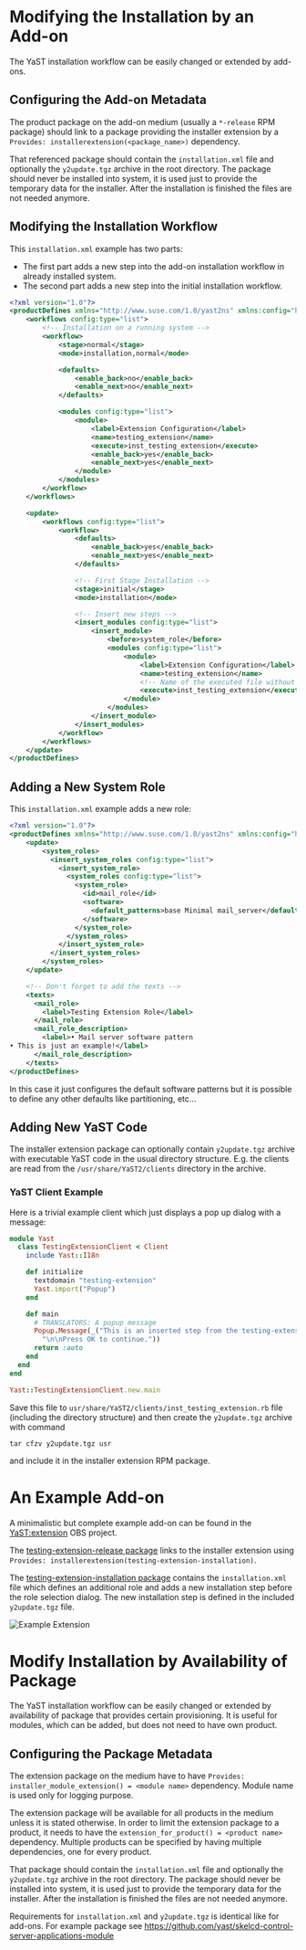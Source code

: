 # Modifying the Installation by an Add-on

The YaST installation workflow can be easily changed or extended by add-ons.

## Configuring the Add-on Metadata

The product package on the add-on medium (usually a `*-release` RPM package)
should link to a package providing the installer extension by a
`Provides: installerextension(<package_name>)` dependency.

That referenced package should contain the `installation.xml` file and optionally
the `y2update.tgz` archive in the root directory. The package should never
be installed into system, it is used just to provide the temporary data for the
installer. After the installation is finished the files are not needed anymore.

## Modifying the Installation Workflow

This `installation.xml` example has two parts:

- The first part adds a new step into the add-on installation workflow in already
  installed system.
- The second part adds a new step into the initial installation workflow.

```xml
<?xml version="1.0"?>
<productDefines xmlns="http://www.suse.com/1.0/yast2ns" xmlns:config="http://www.suse.com/1.0/configns">
    <workflows config:type="list">
        <!-- Installation on a running system -->
        <workflow>
            <stage>normal</stage>
            <mode>installation,normal</mode>

            <defaults>
                <enable_back>no</enable_back>
                <enable_next>no</enable_next>
            </defaults>

            <modules config:type="list">
                <module>
                    <label>Extension Configuration</label>
                    <name>testing_extension</name>
                    <execute>inst_testing_extension</execute>
                    <enable_back>yes</enable_back>
                    <enable_next>yes</enable_next>
                </module>
            </modules>
        </workflow>
    </workflows>

    <update>
        <workflows config:type="list">
            <workflow>
                <defaults>
                    <enable_back>yes</enable_back>
                    <enable_next>yes</enable_next>
                </defaults>

                <!-- First Stage Installation -->
                <stage>initial</stage>
                <mode>installation</mode>

                <!-- Insert new steps -->
                <insert_modules config:type="list">
                    <insert_module>
                        <before>system_role</before>
                        <modules config:type="list">
                            <module>
                                <label>Extension Configuration</label>
                                <name>testing_extension</name>
                                <!-- Name of the executed file without the .rb extension -->
                                <execute>inst_testing_extension</execute>
                            </module>
                        </modules>
                    </insert_module>
                </insert_modules>
            </workflow>
        </workflows>
    </update>
</productDefines>
```

## Adding a New System Role

This `installation.xml` example adds a new role:

```xml
<?xml version="1.0"?>
<productDefines xmlns="http://www.suse.com/1.0/yast2ns" xmlns:config="http://www.suse.com/1.0/configns">
    <update>
        <system_roles>
          <insert_system_roles config:type="list">
            <insert_system_role>
              <system_roles config:type="list">
                <system_role>
                  <id>mail_role</id>
                  <software>
                    <default_patterns>base Minimal mail_server</default_patterns>
                  </software>
                </system_role>
              </system_roles>
            </insert_system_role>
          </insert_system_roles>
        </system_roles>
    </update>

    <!-- Don't forget to add the texts -->
    <texts>
      <mail_role>
        <label>Testing Extension Role</label>
      </mail_role>
      <mail_role_description>
        <label>• Mail server software pattern
• This is just an example!</label>
      </mail_role_description>
    </texts>
</productDefines>
```

In this case it just configures the default software patterns but it is possible
to define any other defaults like partitioning, etc...

## Adding New YaST Code

The installer extension package can optionally contain `y2update.tgz` archive
with executable YaST code in the usual directory structure. E.g. the clients are
read from the `/usr/share/YaST2/clients` directory in the archive.

### YaST Client Example

Here is a trivial example client which just displays a pop up dialog with a message:

```ruby
module Yast
  class TestingExtensionClient < Client
    include Yast::I18n

    def initialize
      textdomain "testing-extension"
      Yast.import("Popup")
    end

    def main
      # TRANSLATORS: A popup message
      Popup.Message(_("This is an inserted step from the testing-extension add-on."\
        "\n\nPress OK to continue."))
      return :auto
    end
  end
end

Yast::TestingExtensionClient.new.main
```

Save this file to `usr/share/YaST2/clients/inst_testing_extension.rb` file (including
the directory structure) and then create the `y2update.tgz` archive with command

```
tar cfzv y2update.tgz usr
```

and include it in the installer extension RPM package.

# An Example Add-on

A minimalistic but complete example add-on can be found in the [YaST:extension](
https://build.opensuse.org/project/show/YaST:extension) OBS project.

The [testing-extension-release package](
https://build.opensuse.org/package/show/YaST:extension/testing-extension-release)
links to the installer extension using `Provides:
installerextension(testing-extension-installation)`.

The [testing-extension-installation package](
https://build.opensuse.org/package/show/YaST:extension/testing-extension-installation)
contains the `installation.xml` file which defines an additional role and
adds a new installation step before the role selection dialog. The new installation
step is defined in the included `y2update.tgz` file.

![Example Extension](
https://cloud.githubusercontent.com/assets/907998/24544095/48e4e2d0-1602-11e7-8081-4c35bcf90069.gif)

# Modify Installation by Availability of Package

The YaST installation workflow can be easily changed or extended by availability of package that
provides certain provisioning. It is useful for modules, which can be added, but does not need
to have own product.

## Configuring the Package Metadata

The extension package on the medium have to have
`Provides: installer_module_extension() = <module name>` dependency. Module name is used only
for logging purpose.

The extension package will be available for all products in the medium unless it is stated
otherwise. In order to limit the extension package to a product, it needs to have the
`extension_for_product() = <product name>` dependency. Multiple products can be specified
by having multiple dependencies, one for every product.

That package should contain the `installation.xml` file and optionally
the `y2update.tgz` archive in the root directory. The package should never
be installed into system, it is used just to provide the temporary data for the
installer. After the installation is finished the files are not needed anymore.

Requirements for `installation.xml` and `y2update.tgz` is identical like for add-ons.
For example package see https://github.com/yast/skelcd-control-server-applications-module
